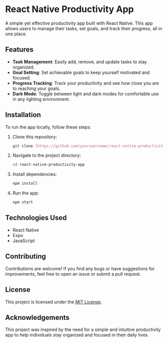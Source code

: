 
# React Native Productivity App

A simple yet effective productivity app built with React Native. This app allows users to manage their tasks, set goals, and track their progress, all in one place.

## Features

- **Task Management**: Easily add, remove, and update tasks to stay organized.
- **Goal Setting**: Set achievable goals to keep yourself motivated and focused.
- **Progress Tracking**: Track your productivity and see how close you are to reaching your goals.
- **Dark Mode**: Toggle between light and dark modes for comfortable use in any lighting environment.


## Installation

To run the app locally, follow these steps:

1. Clone this repository:

   ```bash
   git clone [https://github.com/yourusername/react-native-productivity-app.git](https://github.com/siskos-k/React-Native-Productivity-App.git)
   ```

2. Navigate to the project directory:

   ```bash
   cd react-native-productivity-app
   ```

3. Install dependencies:

   ```bash
   npm install
   ```

4. Run the app:

   ```bash
   npm start
   ```

## Technologies Used

- React Native
- Expo
- JavaScript

## Contributing

Contributions are welcome! If you find any bugs or have suggestions for improvements, feel free to open an issue or submit a pull request.

## License

This project is licensed under the [MIT License](LICENSE).

## Acknowledgements

This project was inspired by the need for a simple and intuitive productivity app to help individuals stay organized and focused in their daily lives.
